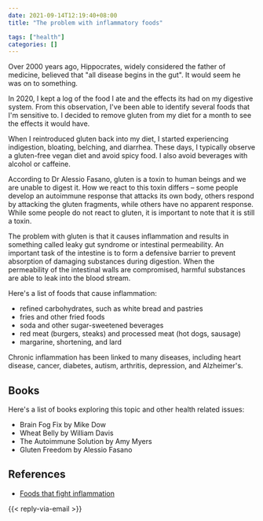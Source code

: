 ```yaml
---
date: 2021-09-14T12:19:40+08:00
title: "The problem with inflammatory foods"

tags: ["health"]
categories: []
---
```


Over 2000 years ago, Hippocrates, widely considered the father of medicine, believed that "all disease begins in the gut". It would seem he was on to something.

In 2020, I kept a log of the food I ate and the effects its had on my digestive system. From this observation, I've been able to identify several foods that I'm sensitive to. I decided to remove gluten from my diet for a month to see the effects it would have.

When I reintroduced gluten back into my diet, I started experiencing indigestion, bloating, belching, and diarrhea. These days, I typically observe a gluten-free vegan diet and avoid spicy food. I also avoid beverages with alcohol or caffeine.

According to Dr Alessio Fasano, gluten is a toxin to human beings and we are unable to digest it. How we react to this toxin differs – some people develop an autoimmune response that attacks its own body, others respond by attacking the gluten fragments, while others have no apparent response. While some people do not react to gluten, it is important to note that it is still a toxin.

The problem with gluten is that it causes inflammation and results in something called leaky gut syndrome or intestinal permeability. An important task of the intestine is to form a defensive barrier to prevent absorption of damaging substances during digestion. When the permeability of the intestinal walls are compromised, harmful substances are able to leak into the blood stream.

Here's a list of foods that cause inflammation:

- refined carbohydrates, such as white bread and pastries
- fries and other fried foods
- soda and other sugar-sweetened beverages
- red meat (burgers, steaks) and processed meat (hot dogs, sausage)
- margarine, shortening, and lard

Chronic inflammation has been linked to many diseases, including heart disease, cancer, diabetes, autism, arthritis, depression, and Alzheimer's.

## Books

Here's a list of books exploring this topic and other health related issues:

- Brain Fog Fix by Mike Dow
- Wheat Belly by William Davis
- The Autoimmune Solution by Amy Myers
- Gluten Freedom by Alessio Fasano

## References

- [Foods that fight inflammation](https://www.health.harvard.edu/staying-healthy/foods-that-fight-inflammation)

{{< reply-via-email >}}
